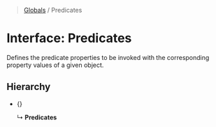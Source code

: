 > [Globals](../README.md) / Predicates

# Interface: Predicates

Defines the predicate properties to be invoked with the corresponding property values of a given object.

## Hierarchy

* {}

  ↳ **Predicates**

